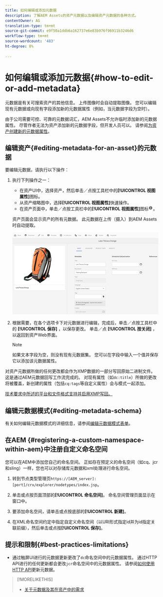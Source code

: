 ```yaml
---
title: 如何编辑或添加元数据
description: 了解AEM Assets的资产元数据以及编辑资产元数据的各种方式。
contentOwner: AG
translation-type: tm+mt
source-git-commit: e9f50a1ddb6a162737e6e83b976f96911b3246d6
workflow-type: tm+mt
source-wordcount: '483'
ht-degree: 8%

---
```



# 如何编辑或添加元数据{#how-to-edit-or-add-metadata}

元数据是有关可搜索资产的其他信息。 上传图像时会自动提取图像。 您可以编辑现有元数据或向现有字段添加新的元数据属性（例如，当元数据字段为空时）。

由于公司需要可控、可靠的元数据词汇，AEM Assets不允许临时添加新的元数据属性。 尽管作者无法为资产添加新的元数据字段，但开发人员可以。 请参阅[为资产创建新的元数据属性](meta-edit.md#editing-metadata-schema)。

## 编辑资产{#editing-metadata-for-an-asset}的元数据

要编辑元数据，请执行以下操作：

1. 执行下列操作之一：

   * 在资产UI中，选择资产，然后单击／点按工具栏中的&#x200B;**[!UICONTROL 视图属性]**&#x200B;图标。
   * 从资产缩略图中，选择&#x200B;**[!UICONTROL 视图属性]**&#x200B;快速操作。
   * 在资产页面中，单击／点按工具栏中的&#x200B;**[!UICONTROL 视图属性]**&#x200B;图标![信息图标](assets/do-not-localize/info_icon.png)。

   资产页面会显示资产的所有元数据。 此元数据在上传（摄入）到AEM Assets时自动提取。

   ![chlimage_1-169](assets/chlimage_1-169.png)

1. 根据需要，在各个选项卡下对元数据进行编辑，完成后，单击／点按工具栏中的 **[!UICONTROL 保存]** ，以保存更改。 单击／点 **[!UICONTROL 按关闭]** ，以返回到资产Web界面。

   >[!NOTE]
   >
   >如果文本字段为空，则没有现有元数据集。 您可以在字段中输入一个值并保存它以添加该元数据属性。

对资产元数据所做的任何更改都会作为XMP数据的一部分写回原始二进制文件。 这是通过AEM元数据回写工作流完成的。 对现有属性（如`dc:title`）所做的更改将被覆盖，新创建的属性（包括`cq:tags`等自定义属性）会与模式一起添加。

[技术要求中所述的平台和文件格式支持并启用XMP写回。](/help/sites-deploying/technical-requirements.md)

## 编辑元数据模式{#editing-metadata-schema}

有关如何编辑元数据模式的详细信息，请参阅[编辑元数据模式表单](metadata-schemas.md#editing-metadata-schema-forms)。

## 在AEM {#registering-a-custom-namespace-within-aem}中注册自定义命名空间

您可以在AEM中添加您自己的命名空间。 正如存在预定义的命名空间（如cq、jcr和sling）一样，您也可以对存储库元数据和xml处理进行命名空间。

1. 转到节点类型管理页`https://[AEM_server]:[port]/crx/explorer/nodetypes/index.jsp`。
1. 单击或点按页面顶部的&#x200B;**[!UICONTROL 命名空间]**。 命名空间管理页面显示在窗口中。

1. 要添加命名空间，请单击或点按底部的&#x200B;**[!UICONTROL 新建]**。
1. 在XML命名空间约定中指定自定义命名空间（以URI形式指定id并为id指定关联前缀），然后单击或点按&#x200B;**[!UICONTROL 保存]**。

## 提示和限制{#best-practices-limitations}

* 通过触屏UI进行的元数据更新更改了`dc`命名空间中的元数据属性。 通过HTTP API进行的任何更新都会更改`jcr`命名空间中的元数据属性。 请参阅[如何使用HTTP API](/help/assets/mac-api-assets.md#update-asset-metadata)更新元数据。

>[!MORELIKETHIS]
>
>* [关于元数据及其在资产中的需求](metadata.md)